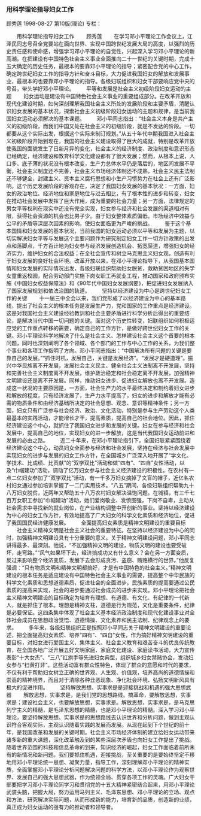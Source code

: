 ### 用科学理论指导妇女工作
顾秀莲
1998-08-27
第10版(理论)
专栏：

　　用科学理论指导妇女工作
　　顾秀莲
　　在学习邓小平理论工作会议上，江泽民同志号召全党要站在面向世界、实现中国跨世纪发展大局的高度，以强烈的历史责任感和使命感，增强学习邓小平理论的自觉性，兴起深入学习邓小平理论的新高潮。在把建设有中国特色社会主义事业全面推向二十一世纪的关键时期，完成十五大确定的历史任务，最根本的要靠邓小平理论的指导；紧密配合党的中心工作，确定跨世纪妇女工作的指导方针和奋斗目标，大力促进我国妇女的解放和发展事业，最根本的也要靠邓小平理论的指导。各级妇联组织和妇女干部要响应党中央的号召，带头学好邓小平理论。
　　平等和发展是社会主义初级阶段妇女运动的主题
　　妇女运动是建设有中国特色社会主义事业的重要组成部分。在改革开放和现代化建设时期，如何深刻理解我国社会主义所处的发展阶段和主要矛盾，清醒认识妇女发展的基本状况，探索社会主义初级阶段妇女运动的主题和规律，是当前我国妇女运动必须解决的基本课题。
　　邓小平同志指出：“社会主义本身是共产主义的初级阶段，而我们中国又处在社会主义的初级阶段，就是不发达的阶段。一切都要从这个实际出发，根据这个实际来制订规划。”从五十年代中期我国进入社会主义初级阶段开始到现在，我国的社会主义建设取得了巨大的成就，特别是改革开放使我国的面貌发生了日新月异的变化，社会主义的经济制度、政治制度和意识形态已经确定，经济建设和教育科学文化建设都有了很大发展；然而，从根本上说，人口多、底子薄的状况没有根本改变，生产力总体水平仍是落后的，地区间发展不平衡，社会主义制度还不完善，社会主义市场经济体制还不成熟，社会主义民主法制还不够健全，封建主义、资本主义腐朽思想和小生产习惯势力在社会上还有广泛影响。这个历史发展阶段的客观存在，决定了我国妇女发展的基本状况：一方面，妇女的政治地位、经济地位和家庭地位与过去相比，有了根本性的进步和转变，妇女在推动社会发展中发挥了巨大作用，成为重要的社会力量；另一方面，法律规定的男女平等权利在现实中还没有完全实现，妇女参与经济和社会发展的渠道相对有限，获得社会资源的机会也比男子少。由于妇女整体素质偏低，市场经济中效益与公平的矛盾等深层次因素的影响，使妇女面临更为严峻的挑战。
　　鉴于这个基本国情和妇女发展的基本状况，当前我国的妇女运动必须以平等和发展为主题，以切实解决妇女平等与发展这个主要问题作为研究制定妇女工作一切方针政策的出发点和落脚点，千方百计地为妇女参与经济发展创造机会、拓宽渠道，增强妇女的经济实力，维护妇女的合法权益；在全社会宣传和树立马克思主义妇女观，创造有利于妇女发展的良好社会环境。改革开放以来，在邓小平理论指导下，从我国基本国情和妇女发展的实际情况出发，各级妇联组织帮助妇女脱贫，救助贫困地区的失学女童重返校园，配合劳动部门实施下岗女职工再就业工程，推动国家和政府颁布实施《中国妇女权益保障法》和《90年代中国妇女发展纲要》，把促进妇女发展纳入了国家发展规划和依法治国的轨道。
　　坚持以经济建设为中心是跨世纪妇女工作的关键
　　十一届三中全会以来，我们党形成了以经济建设为中心的基本路线，提出了社会主义的根本任务是发展生产力，党和国家的工作重点是经济建设。这是对我国社会主义建设经验教训和社会主要矛盾进行科学分析后得出的重要结论，是解决当代中国一切问题的关键。面对这个历史性转变，妇联组织如何积极适应党的工作重点转移的需要，确定自己的工作方针，是做好跨世纪妇女工作的关键。邓小平理论科学地解决了什么是社会主义、怎样建设社会主义这个首要的根本问题，同时也深刻阐明了各个领域、各个部门的工作与中心工作的关系，为我们整个事业和各项工作指明了方向。邓小平同志指出：“中国解决所有问题的关键是要靠自己的发展。”“抓住时机，发展自己，关键是发展经济”。“发展才是硬道理”。振兴中华民族离不开发展，发展社会主义民主、健全社会主义法制离不开发展，坚持和完善社会主义制度离不开发展，维护政治稳定和社会稳定离不开发展，加强精神文明建设还是离不开发展。同样，推动妇女进步、促进妇女解放也离不开发展。造成这一状况的主要原因是，一方面，社会生产力的水平最终决定和制约着妇女进步和解放的程度，只有经济发展了，生产力水平提高了，妇女的进步和解放才能有必需的物质条件和由经济基础所决定的社会思想、观念、意识等精神条件；另一方面，妇女只有广泛参与社会经济、政治、文化活动，特别是参与生产劳动这个人类最基本的实践活动，才能增长才干，提高素质，提高自己的社会地位。因此，抓住经济建设这个中心，就抓住了我国妇女进步和发展的关键。妇女在参与经济和社会发展中，提高自己的地位，实现妇女的进一步解放，这是当代我国妇女运动前进和发展的必由之路。
　　近二十年来，在邓小平理论指引下，全国妇联紧紧围绕着经济建设这个中心，动员妇女全面参与经济和社会发展，坚持在经济与社会发展中实现妇女的进步与发展的妇女工作方针，在全国城乡广泛深入地开展了“学文化、学技术、比成绩、比贡献”的“双学双比”活动和做“四有”、“四自”女性活动，以及“巾帼建功”活动，调动了亿万妇女参与社会主义经济建设的积极性。在农村有一点二亿妇女参加了“双学双比”活动，有一千多万妇女摘掉了文盲的帽子，近亿名农村妇女通过参加培训掌握了一二门实用技术。“八五”期间，各级妇联组织帮助九十八万妇女脱贫，近两年又帮助五十八万农村妇女解决温饱问题。在城镇，有三千七百万女职工参加“巾帼建功”活动，她们爱岗敬业、发愤图强，下岗不自卑，主动从社会需求中寻找新的就业岗位，在产业结构调整中开创新的事业。坚持以经济建设为中心的妇女工作方针，有效地提高了广大妇女的科学文化素质和经济地位，促进了我国国民经济健康发展。
　　全面提高妇女素质是精神文明建设的重要目标
　　社会主义精神文明是社会主义社会的重要特征。在坚持以经济建设为中心的同时，加强精神文明建设具有十分重要的意义。关于精神文明建设问题，邓小平同志讲得最多、最深刻。他说，“不加强精神文明的建设，物质文明的建设也要受破坏，走弯路。”“风气如果坏下去，经济搞成功又有什么意义？会在另一方面变质，反过来影响整个经济变质，发展下去会形成贪污、盗窃、贿赂横行的世界。”他反复强调：“只有物质文明和精神文明都搞好，才是有中国特色的社会主义。”精神文明建设的根本任务是适应建设有中国特色社会主义事业的需要，提高整个中华民族的科学文化素质和思想道德素质，促进社会的全面进步。民族素质的提高要通过公民素质的提高来实现，社会的进步要通过社会成员的进步来实现，邓小平理论把社会主义精神文明建设的目标确定为培育有理想、有道德、有文化、有纪律的一代新人，就是抓住了根本。理想是精神支柱，道德是行为规范，文化是重要条件，纪律是必要保证。这四条集中体现了社会主义基本经济政治制度和现代化建设事业对全体社会成员在思想政治觉悟、道德情操、文化素养和民主法制、纪律观念上的要求。
　　多年来，各级妇联组织正是按照邓小平同志关于精神文明建设的重要论述，把全面提高妇女素质、培养“四有”、“四自”女性，作为搞好精神文明建设的重要目标，对妇女进行爱国主义、集体主义、社会主义教育和艰苦奋斗的优良传统教育，在全国各地广泛开展五好文明家庭、家庭文化建设、家庭读书活动，大力宣传表彰“十大女杰”、“三八”红旗手等先进妇女典型，组织城乡妇女禁赌协会，发动妇女参与“扫黄打非”。这些活动富有群众性特色，体现了群众的意愿和时代的要求，不仅有利于帮助妇女树立正确的世界观、人生观、价值观，培养高尚的道德情操和崇高的精神境界，而且对于清除各种丑恶现象、净化社会环境、弘扬文明新风具有极大的促进作用。
　　坚持解放思想、实事求是是迎接挑战和机遇的强大思想武器
　　解放思想，实事求是，是我们党的思想路线。搞革命，要解放思想，实事求是；建设社会主义，也要解放思想，实事求是。解放思想，实事求是，是马克思列宁主义的精髓，是毛泽东思想的精髓，也是邓小平理论的精髓。深入学习邓小平理论，要坚持解放思想、实事求是的思想路线去认识世界和分析问题，做到主观认识符合客观实际，主观认识随着实践的发展而发展。从现在起到下个世纪的前十年，是我国改革和发展的关键时期。社会主义市场经济体制的建立给妇女运动带来诸多新的重大课题，深化改革触及到的某些深层次矛盾也向妇女工作提出了挑战。随着世界范围的科技和信息革命的到来，知识经济的崛起，妇女工作面临着前所未有的新情况和新问题。我们要抓住机遇，迎接挑战，至关重要的是要始终坚定不移地用邓小平理论统一思想、凝聚力量，指导工作，深刻理解邓小平理论的精神实质，全面掌握邓小平理论分析问题解决问题的科学方法，以邓小平理论作为观察世界、发展自己的强大思想武器，作为统领全局、贯穿各项工作的灵魂。广大妇女干部要把学习邓小平理论同学习和贯彻党的十五大精神紧密结合起来，用邓小平理论武装头脑，把握大局，努力运用马列主义、毛泽东思想、邓小平理论的立场、观点和方法，研究解决实际问题，从而形成新的能力，培育新的品质，创造新的业绩，真正成为妇女运动的强有力的推动者和领导者。
